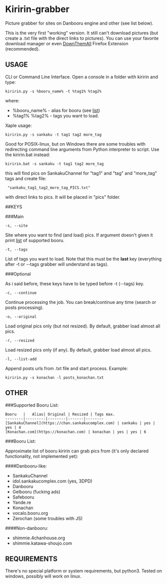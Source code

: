 # Kiririn-grabber

Picture grabber for sites on Danbooru engine and other (see list below).

This is the very first "working" version. It still can't download pictures
(but create a .txt file with the direct links to pictures). You can use your
favorite download manager or even [DownThemAll](http://www.downthemall.net/) Firefox Extension (recommended).

## USAGE

CLI or Command Line Interface. Open a console in a folder with kiririn and 
type:

    kiririn.py -s %booru_name% -t %tag1% %tag2%

where: 
* %booru_name% - alias for booru (see [list](#booru_supported))
* %tag1% %tag2% - tags you want to load.

Xaple usage:

    kiririn.py -s sankaku -t tag1 tag2 more_tag

Good for POSIX-linux, but on Windows there are some troubles with redirecting
command line arguments from Python interpreter to script. Use the kiririn.bat
instead:

    kiririn.bat -s sankaku -t tag1 tag2 more_tag

this will find pics on SankakuChannel for "tag1" and "tag" and "more_tag" tags
and create file:

     "sankaku_tag1_tag2_more_tag_PICS.txt"

with direct links to pics. It will be placed in "pics" folder.

##KEYS

###Main

    -s, --site
Site where you want to find (and load) pics. If argument doesn't given it
print [list](#booru_supported) of supported booru.

    -t, --tags
List of tags you want to load. Note that this must be the **last** key 
(everything after -t or --tags grabber will understand as tags).

###Optional

As i said before, these keys have to be typed before -t (--tags) key.

    -c, --continue
Continue processing the job. You can break/continue any time (search or posts
processing).

    -o, --original
Load original pics only (but not resized). By default, grabber load almost
all pics.

    -r, --resized
Load resized pics only (if any). By default, grabber load almost all pics.

    -l, --list-add
Append posts urls from .txt file and start process.
Example:

    kiririn.py -s konachan -l posts_konachan.txt

## OTHER

###Supported Booru List: <a id="booru_supported"></a>

    Booru   |   Alias| Original | Resized | Tags max. 
    --------|---------|--------|-------|--------
    [SankakuChannel](https://chan.sankakucomplex.com) | sankaku | yes | yes | 4  
    [Konachan.com](https://konachan.com) | konachan | yes | yes | 6

###Booru List:

Approximate list of booru kiririn can grab pics from
(it's only declared functionality, not implemented yet):

####Danbooru-like:

* SankakuChannel
* idol.sankakucomplex.com (yes, 3DPD)
* Danbooru
* Gelbooru (fucking ads)
* Safebooru
* Yande.re
* Konachan
* vocalo.booru.org
* Zerochan (some troubles with JS)

####Non-danbooru:

* shimmie.4chanhouse.org
* shimmie.katawa-shoujo.com

## REQUIREMENTS

There's no special platform or system requirements, but python3. Tested on
windows, possibly will work on linux.

